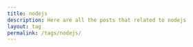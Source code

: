 ```yaml
---
title: nodejs
description: Here are all the posts that related to nodejs
layout: tag
permalink: /tags/nodejs/
---
```

